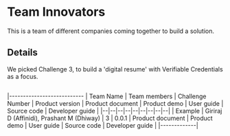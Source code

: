 # Team Innovators

This is a team of different companies coming together to build a solution.

## Details

We picked Challenge 3, to build a 'digital resume' with Verifiable Credentials as a focus.

##

|---------------------------
| Team Name | Team members | Challenge Number | Product version | Product document | Product demo | User guide | Source code | Developer guide |
|--|--|--|--|--|--|--|--|--|
| Example | Giriraj D (Affinidi), Prashant M (Dhiway) | 3 | 0.0.1 | Product document | Product demo | User guide | Source code | Developer guide |
|-------------|

